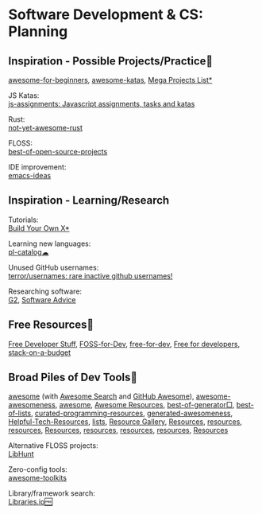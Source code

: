 # Software Development & CS: Planning

## Inspiration - Possible Projects/Practice💩

[awesome-for-beginners](https://github.com/MunGell/awesome-for-beginners),
[awesome-katas](https://github.com/gamontal/awesome-katas),
[Mega Projects List*](https://github.com/karan/Projects/)

JS Katas:  
[js-assignments: Javascript assignments, tasks and katas](https://github.com/it-shark-pro/js-assignments)

Rust:  
[not-yet-awesome-rust](https://github.com/not-yet-awesome-rust/not-yet-awesome-rust)

FLOSS:  
[best-of-open-source-projects](https://github.com/nicohaenggi/best-of-open-source-projects)

IDE improvement:  
[emacs-ideas](https://github.com/rememberYou/emacs-ideas)

## Inspiration - Learning/Research

Tutorials:  
[Build Your Own X*](https://github.com/codecrafters-io/build-your-own-x)

Learning new languages:  
[pl-catalog☁](https://github.com/prathyvsh/pl-catalog)

Unused GitHub usernames:  
[terror/usernames: rare inactive github usernames!](https://github.com/terror/usernames)

Researching software:  
[G2](https://www.g2.com/),
[Software Advice](https://www.softwareadvice.com/)

## Free Resources💩

[Free Developer Stuff](https://freestuff.dev/),
[FOSS-for-Dev](https://github.com/tvvocold/FOSS-for-Dev),
[free-for-dev](https://github.com/jixserver/free-for-dev),
[Free for developers](https://free-for.dev/),
[stack-on-a-budget](https://github.com/255kb/stack-on-a-budget)

## Broad Piles of Dev Tools💩

[awesome](https://github.com/sindresorhus/awesome) (with [Awesome Search](https://awesomelists.top/) and [GitHub Awesome](https://app.polymersearch.com/discover/github-awesome)),
[awesome-awesomeness](https://github.com/bayandin/awesome-awesomeness),
[awesome](https://github.com/cn-80/awesome),
[Awesome Resources](https://shahednasser.github.io/awesome-resources/),
[best-of-generator□](https://github.com/best-of-lists/best-of-generator), [best-of-lists](https://github.com/best-of-lists/best-of),
[curated-programming-resources](https://github.com/Michael0x2a/curated-programming-resources),
[generated-awesomeness](https://github.com/orsinium-labs/generated-awesomeness),
[Helpful-Tech-Resources](https://github.com/lovelacecoding/Helpful-Tech-Resources),
[lists](https://github.com/jnv/lists),
[Resource Gallery](https://resourcegallery.live/), [Resources](https://github.com/birdbee44/Resources), [resources](https://bycorsanchez.github.io/resources/), [resources](https://codechefvit.github.io/resources/), [Resources](https://progdisc.club/resources/), [resources](https://github.com/IEEE-VIT/resources), [resources](https://iiitv.github.io/resources/), [resources](https://github.com/kewishfagoe/resources), [Resources](https://github.com/lzhbrian/Resources)

Alternative FLOSS projects:  
[LibHunt](https://www.libhunt.com/)

Zero-config tools:  
[awesome-toolkits](https://github.com/reyronald/awesome-toolkits)

Library/framework search:  
[Libraries.io🆓](https://libraries.io/)
